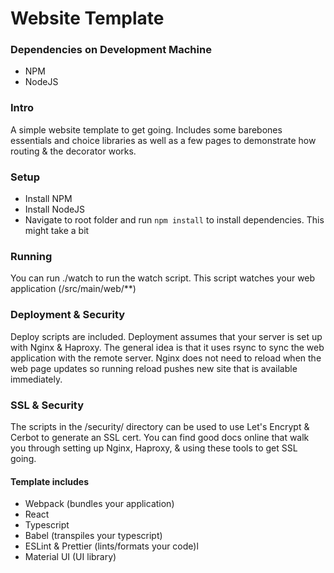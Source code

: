 # Website Template

### Dependencies on Development Machine
- NPM
- NodeJS

### Intro

A simple website template to get going.  Includes some barebones essentials and choice libraries as well as 
a few pages to demonstrate how routing & the decorator works.  

### Setup

- Install NPM
- Install NodeJS
- Navigate to root folder and run `npm install` to install dependencies.  This might take a bit

### Running

You can run ./watch to run the watch script.  This script watches your web application (/src/main/web/**)

### Deployment & Security

Deploy scripts are included.  Deployment assumes that your server is set up with Nginx & Haproxy.  The 
general idea is that it uses rsync to sync the web application with the remote server.  Nginx does not need to
reload when the web page updates so running reload pushes new site that is available immediately.

### SSL & Security

The scripts in the /security/ directory can be used to use Let's Encrypt & Cerbot to generate an SSL cert.  You 
can find good docs online that walk you through setting up Nginx, Haproxy, & using these tools to get SSL going.


#### Template includes
- Webpack (bundles your application)
- React
- Typescript
- Babel (transpiles your typescript)
- ESLint & Prettier (lints/formats your code)l
- Material UI (UI library)
